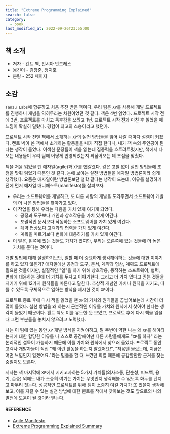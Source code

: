 ```yaml
---
title: "Extreme Programming Explained"
search: false
category:
  - book
last_modified_at: 2022-09-26T23:55:00
---
```


## 책 소개

* 저자 - 켄트 벡, 신시아 안드레스
* 옮긴이 - 김창준, 정지호
* 분량 - 252 페이지

## 소감

`Tanzu Labs`에 합류하고 처음 추천 받은 책이다. 
우리 팀은 `XP`를 사용해 개발 프로젝트를 진행하니 개념을 익혀두라는 차원이었던 것 같다. 
책은 4번 읽었다. 
프로젝트 시작 전에 3번, 프로젝트를 마치고 독후감을 쓰려고 1번. 
프로젝트 시작 전과 마친 후 읽었을 때 느낌이 확실히 달랐다. 
경험이 최고의 스승이라고 했던가. 

프로젝트 시작 전엔 책에서 소개하는 `XP`의 실천 방법들을 읽어 나갈 때마다 설렘이 커졌다. 
켄트 벡이 쓴 책에서 소개하는 활동들을 내가 직접 한다니, 내가 책 속의 주인공이 된다는 생각이 들었다. 
어색한 문장들이 책을 읽는데 집중력을 흐트려트렸지만, 책에서 나오는 내용들이 우리 팀에 어떻게 반영되었는지 되짚어보는 데 초점을 맞췄다. 

책을 처음 읽었을 땐 애자일(agile)과 `XP`를 헷갈렸다. 
깊은 고찰 없이 실천 방법들에 초첨을 맞춰 읽었기 때문인 것 같다. 
눈에 보이는 실천 방법들을 애자일 방법론이라 쉽게 생각했다. 
요즘은 애자일이란 방법론보단 철학 같다는 생각이 드는데, 이유를 설명하기 전에 먼저 애자일 매니페스토(manifesto)를 살펴보자. 

* 우리는 소프트웨어를 개발하고, 또 다른 사람의 개발을 도와주면서 소프트웨어 개발의 더 나은 방법들을 찾아가고 있다.
* 이 작업을 통해 우리는 다음을 가치 있게 여기게 되었다.
    * 공정과 도구보다 개인과 상호작용을 가치 있게 여긴다.
    * 포괄적인 문서보다 작동하는 소프트웨어를 가치 있게 여긴다.
    * 계약 협상보다 고객과의 협력을 가치 있게 여긴다.
    * 계획을 따르기보다 변화에 대응하기를 가치 있게 여긴다.
* 이 말은, 왼쪽에 있는 것들도 가치가 있지만, 우리는 오른쪽에 있는 것들에 더 높은 가치를 둔다는 것이다.

개발 방법에 대해 설명하기보단, 일할 때 더 중요하게 생각해야하는 것들에 대한 이야기를 하고 있지 않은가? 
애자일에선 공정과 도구, 문서, 계약과 협상, 계획도 프로젝트에 필요한 것들이지만, 실질적인 "일"을 하기 위해 상호작용, 동작하는 소프트웨어, 협력, 변화에 대응하는 것에 더 가치를 두자고 이야기한다. 
그리고 더 가치 있다고 믿는 것들을 지키기 위해 12가지 원칙들을 따른다고 말한다. 
추상적 개념인 가치나 원칙을 지키고, 따를 수 있도록 구체적으로 일하는 방식을 제시한 것이 `XP`이다. 

프로젝트 종료 후에 다시 책을 읽었을 땐 `XP`의 가치와 원칙들을 곱씹어보는데 시간이 더 많이 들었다. 
실천 방법을 왜 하는지 근본적인 이유를 가치와 원칙에서 찾아야 한다는 생각이 들었기 때문이다. 
켄트 벡도 이를 유도한 듯 보였고, 프로젝트 후에 다시 책을 읽을 때 그런 부분들을 놓치지 않으려고 노력했다. 

나는 이 팀에 있는 동안 `XP` 개발 방식을 지켜야하고, 말 주변이 약한 나는 왜 `XP`를 해야되는지에 대한 합당한 이유를 나 스스로 공감해야만 다른 사람들에게도 "`XP`를 하자" 라는 논리적인 설득이 가능하기 때문에 이를 가치와 원칙에서 찾으러 들었다. 
프로젝트 동안 고객사 개발자들이 직접 "왜 이런 활동을 하는지 알겠어요!", "처음엔 몰랐는데, 지금은 어떤 느낌인지 알겠어요."라는 말들을 할 때 느꼈던 희열 때문에 공감할만한 근거를 찾는 중일지도 모른다.

저자는 책 마지막에 `XP`에서 지키고자하는 5가지 가치들(의사소통, 단순성, 피드백, 용기, 존중) 외에도 내가 소중히 여기는 가치는 무엇인지 생각해볼 수 있도록 화두를 던지고 마무리 짓는다. 
성공적인 프로젝트를 위해 팀이 소중히 여길 가치가 또 있을지 생각해보고, 이를 지킬 수 있는 실천 방법에 대한 힌트를 책에서 찾아보는 것도 앞으로의 나의 발전에 도움이 될 것이라 믿는다. 

#### REFERENCE

* [Agile Manifesto][manifesto-link]
* [Extreme Programming Explained Summary][summary-link]

[manifesto-link]: https://agilemanifesto.org/iso/ko/manifesto.html
[summary-link]: https://github.com/Junhyunny/book-extreme-programming/blob/main/README.md
